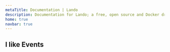 ```yaml
---
metaTitle: Documentation | Lando
description: Documentation for Lando; a free, open source and Docker driven local development and DevOps tool for all your projects that is fast, easy, powerful and liberating.
home: true
navbar: true
---
```


## I like Events
